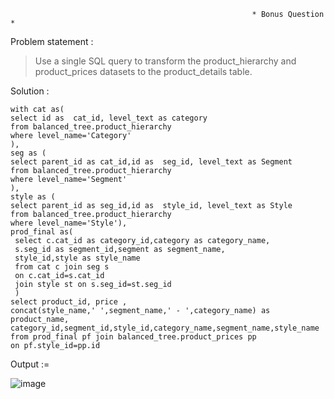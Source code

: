                                                           * Bonus Question *

Problem statement : 

> Use a single SQL query to transform the product_hierarchy and product_prices datasets to the product_details table.


Solution : 

```
with cat as(
select id as  cat_id, level_text as category 
from balanced_tree.product_hierarchy 
where level_name='Category'
),
seg as (
select parent_id as cat_id,id as  seg_id, level_text as Segment 
from balanced_tree.product_hierarchy 
where level_name='Segment'
),
style as (
select parent_id as seg_id,id as  style_id, level_text as Style
from balanced_tree.product_hierarchy 
where level_name='Style'),
prod_final as(
 select c.cat_id as category_id,category as category_name,
 s.seg_id as segment_id,segment as segment_name,
 style_id,style as style_name
 from cat c join seg s 
 on c.cat_id=s.cat_id
 join style st on s.seg_id=st.seg_id
 )
select product_id, price ,
concat(style_name,' ',segment_name,' - ',category_name) as product_name,
category_id,segment_id,style_id,category_name,segment_name,style_name 
from prod_final pf join balanced_tree.product_prices pp
on pf.style_id=pp.id
```

Output := 

![image](https://github.com/VishalNimbolkar/8weeksqlchallenge/assets/80448632/d55fb55f-ca5e-4090-932a-c88372dbe807)

